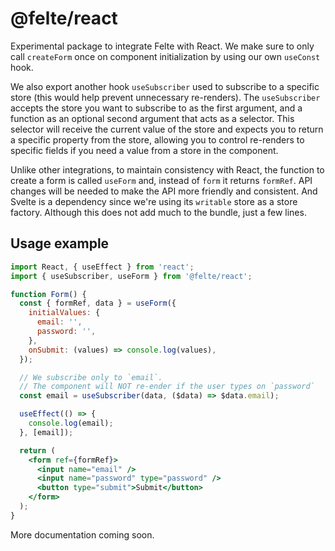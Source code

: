 # @felte/react

Experimental package to integrate Felte with React. We make sure to only call `createForm` once on component initialization by using our own `useConst` hook.

We also export another hook `useSubscriber` used to subscribe to a specific store (this would help prevent unnecessary re-renders). The `useSubscriber` accepts the store you want to subscribe to as the first argument, and a function as an optional second argument that acts as a selector. This selector will receive the current value of the store and expects you to return a specific property from the store, allowing you to control re-renders to specific fields if you need a value from a store in the component.

Unlike other integrations, to maintain consistency with React, the function to create a form is called `useForm` and, instead of `form` it returns `formRef`. API changes will be needed to make the API more friendly and consistent. And Svelte is a dependency since we're using its `writable` store as a store factory. Although this does not add much to the bundle, just a few lines.

## Usage example

```jsx
import React, { useEffect } from 'react';
import { useSubscriber, useForm } from '@felte/react';

function Form() {
  const { formRef, data } = useForm({
    initialValues: {
      email: '',
      password: '',
    },
    onSubmit: (values) => console.log(values),
  });

  // We subscribe only to `email`.
  // The component will NOT re-ender if the user types on `password`
  const email = useSubscriber(data, ($data) => $data.email);

  useEffect(() => {
    console.log(email);
  }, [email]);

  return (
    <form ref={formRef}>
      <input name="email" />
      <input name="password" type="password" />
      <button type="submit">Submit</button>
    </form>
  );
}
```

More documentation coming soon.
